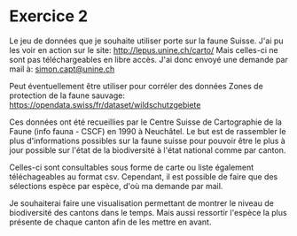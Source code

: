 # Exercice 2

Le jeu de données que je souhaite utiliser porte sur la faune Suisse. J'ai pu les voir en action sur le site: http://lepus.unine.ch/carto/
Mais celles-ci ne sont pas téléchargeables en libre accès. J'ai donc envoyé une demande par mail à: simon.capt@unine.ch

Peut éventuellement être utiliser pour corréler des données
Zones de protection de la faune sauvage: https://opendata.swiss/fr/dataset/wildschutzgebiete



Ces données ont été recueillies par le Centre Suisse de Cartographie de la Faune (info fauna - CSCF) en 1990 à Neuchâtel. Le but est de rassembler le plus d'informations possibles sur la faune suisse pour pouvoir être le plus à jour possible sur l'état de la biodiversité à l'état national comme par canton.


Celles-ci sont consultables sous forme de carte ou liste également téléchageables au format csv. Cependant, il est possible de faire que des sélections espèce par espèce, d'où ma demande par mail.


Je souhaiterai faire une visualisation permettant de montrer le niveau de biodiversité des cantons dans le temps. Mais aussi ressortir l'espèce la plus présente de chaque canton afin de les mettre en avant.
